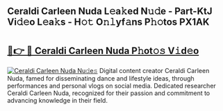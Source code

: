 ## Ceraldi Carleen Nuda L𝚎a𝚔ed N𝚞𝚍e - Part-KtJ Vi𝚍𝚎o L𝚎a𝚔s - H𝚘𝚝 O𝚗𝚕yf𝚊ns P𝚑𝚘tos PX1AK

# <h2><a href="http://kfb7ow.oniu.top/?m=Ceraldi+Carleen+Nuda">🔗👉 🔴 Ceraldi Carleen Nuda P𝚑ot𝚘𝚜 V𝚒d𝚎o</a></h2>

[![Ceraldi Carleen Nuda Nu𝚍e𝚜](https://i.imgur.com/0qMVB7G.gif)](http://kfb7ow.oniu.top/?m=Ceraldi+Carleen+Nuda)
Digital content creator Ceraldi Carleen Nuda, famed for disseminating dance and lifestyle ideas, through performances and personal vlogs on social media. Dedicated researcher Ceraldi Carleen Nuda, recognized for their passion and commitment to advancing knowledge in their field.  

